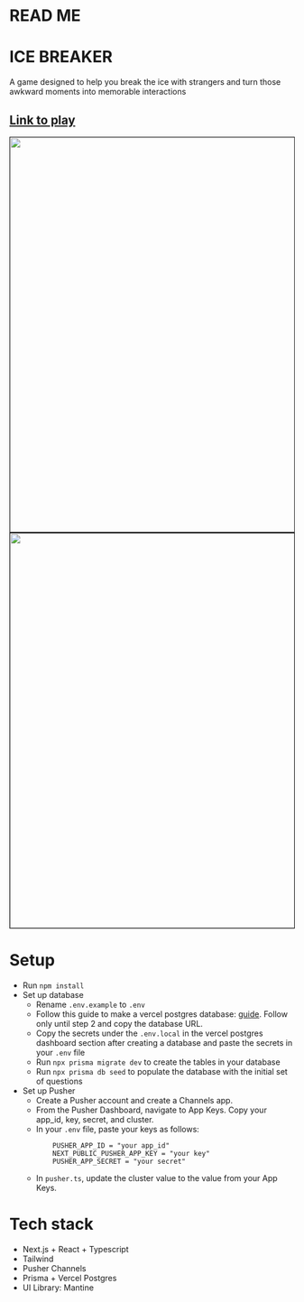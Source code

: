 # READ ME

# ICE BREAKER
A game designed to help you break the ice with strangers and turn those awkward moments into memorable interactions

## [Link to play](https://v45-tier3-team-51-1sko.vercel.app/)

<kbd>
<img src="https://res.cloudinary.com/dsioshcio/image/upload/v1694896529/Screenshot_2023-09-16_at_13.32.16_osmwwy.png" width="700px" border="1px"/>
</kbd>
<kbd>
 <img src="https://res.cloudinary.com/dsioshcio/image/upload/v1694896530/Screenshot_2023-09-16_at_13.32.30_vitlow.png" width="700px" style="border: 1px solid black"/>
</kbd>


# Setup
- Run `npm install`
- Set up database
    - Rename `.env.example` to `.env`
    - Follow this guide to make a vercel postgres database: [guide](https://vercel.com/docs/storage/vercel-postgres/quickstart). Follow only until step 2 and copy the database URL.
    - Copy the secrets under the `.env.local` in the vercel postgres dashboard section after creating a database and paste the secrets in your `.env` file
    - Run `npx prisma migrate dev` to create the tables in your database
    - Run `npx prisma db seed` to populate the database with the initial set of questions
- Set up Pusher
    - Create a Pusher account and create a Channels app. 
    - From the Pusher Dashboard, navigate to App Keys. Copy your app_id, key, secret, and cluster.
    - In your `.env` file, paste your keys as follows:
        ```
            PUSHER_APP_ID = "your app_id"
            NEXT_PUBLIC_PUSHER_APP_KEY = "your key"
            PUSHER_APP_SECRET = "your secret"
        ```
    - In `pusher.ts`, update the cluster value to the value from your App Keys.


# Tech stack
- Next.js + React + Typescript
- Tailwind 
- Pusher Channels 
- Prisma + Vercel Postgres
- UI Library: Mantine
